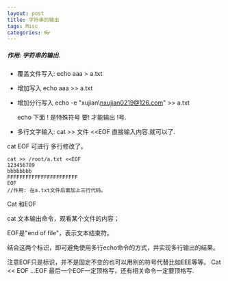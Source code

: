 ```yaml
---
layout: post
title: 字符串的输出
tags: Misc
categories: 👓
---
```



##### 作用: 字符串的输出.

- 覆盖文件写入:
	echo aaa \> a.txt
	 
- 增加写入 
	echo aaa \>\> a.txt
	 
- 增加分行写入 
	echo -e "xujian\nxujian0219@126.com" \>\> a.txt
	 
	echo 下面 ! 是特殊符号  要\! 才能输出 !号.


- 多行文字输入: 
	cat \>\> 文件 \<\<EOF
直接输入内容.就可以了.
 
 
 cat EOF 
 可进行 多行修改了。
 
	cat >> /root/a.txt <<EOF
	123456789
	bbbbbbbb
	FFFFFFFFFFFFFFFFFFFFFFF
	EOF
	//作用: 在a.txt文件后面加上三行代码。

 Cat 和EOF

cat 文本输出命令，观看某个文件的内容；

EOF是"end of file"，表示文本结束符。

结合这两个标识，即可避免使用多行echo命令的方式，并实现多行输出的结果。

注意EOF只是标识，并不是固定不变的也可以用别的符号代替比如EEE等等。
	Cat << EOF  ...EOF 最后一个EOF一定顶格写，还有相关命令一定要顶格写.




























